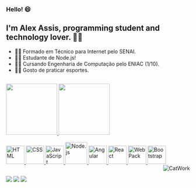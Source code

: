 ### Hello! :smile: 

## I'm Alex Assis, programming student and technology lover. 👨‍💻
 - 👨‍🎓 Formado em Técnico para Internet pelo SENAI.
 - 👨‍🎓 Estudante de Node.js!
 - 👨‍🎓 Cursando Engenharia de Computação pelo ENIAC (1/10).
 - 🏃‍♂️ Gosto de praticar esportes.
 ##
<div style="display: inline_block">
  <a href="https://github.com/Alex0224">
  <img src="https://github-readme-stats.vercel.app/api?username=Alex0224&show_icons=true&theme=dark&include_all_commits=true&count_private=true" height="140em" />
  <img height="140em" src="https://github-readme-stats.vercel.app/api/top-langs/?username=Alex0224&layout=compact&langs_count=7&theme=dark" />
</div>
<div style="display: inline_block"><br>
   <img src="https://cdn.jsdelivr.net/gh/devicons/devicon/icons/html5/html5-original.svg" height="50" width="50" alt="HTML" />
   <img src="https://cdn.jsdelivr.net/gh/devicons/devicon/icons/css3/css3-original.svg" height="50" width="50" alt="CSS" />
   <img src="https://cdn.jsdelivr.net/gh/devicons/devicon/icons/javascript/javascript-original.svg" height="50" width="50" alt="JavaScript" />
   <img src="https://cdn.jsdelivr.net/gh/devicons/devicon/icons/nodejs/nodejs-original-wordmark.svg" height="60" width="60" alt="Node.js" />
   <img src="https://cdn.jsdelivr.net/gh/devicons/devicon/icons/angularjs/angularjs-original.svg" height="50" width="50" alt="Angular" />
   <img src="https://cdn.jsdelivr.net/gh/devicons/devicon/icons/react/react-original.svg" height="50" width="50" alt="React" />
   <img src="https://cdn.jsdelivr.net/gh/devicons/devicon/icons/webpack/webpack-original.svg" height="50" width="50" alt="WebPack" />
   <img src="https://cdn.jsdelivr.net/gh/devicons/devicon/icons/bootstrap/bootstrap-plain.svg" height="50" width="50" alt="Bootstrap" />
  <img align="right" alt="CatWork" src="https://media.giphy.com/media/E6jscXfv3AkWQ/giphy.gif">
</div>
  
  ##
  
<div> 
  <a href="https://www.instagram.com/alexbiess_/" target="_blank"><img src="https://img.shields.io/badge/-Instagram-%23E4405F?style=for-the-badge&logo=instagram&logoColor=white" target="_blank"></a>
  <a href = "mailto:assis2004@gmail.com"><img src="https://img.shields.io/badge/-Gmail-%23333?style=for-the-badge&logo=gmail&logoColor=white" target="_blank"></a>
  <a href="https://www.linkedin.com/in/alex-assis04/" target="_blank"><img src="https://img.shields.io/badge/-LinkedIn-%230077B5?style=for-the-badge&logo=linkedin&logoColor=white" target="_blank"></a> 
</div>
